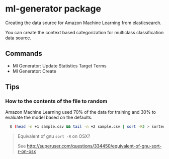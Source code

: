 # ml-generator package

Creating the data source for Amazon Machine Learning from elasticsearch.

You can create the context based categorization for multiclass classification data source.


## Commands

* Ml Generator: Update Statistics Target Terms
* Ml Generator: Create


## Tips

### How to the contents of the file to random
 Amazon Machine Learning used 70% of the data for training and 30% to evaluate the model based on the defaults.

```bash
  $ (head -n +1 sample.csv && tail -n +2 sample.csv | sort -R) > sorted_sample.csv
```

> Equivalent of gnu `sort -R` on OSX?
>
> See http://superuser.com/questions/334450/equivalent-of-gnu-sort-r-on-osx

